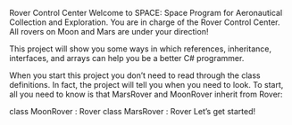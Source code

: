 Rover Control Center
Welcome to SPACE: Space Program for Aeronautical Collection and Exploration. You are in charge of the Rover Control Center. All rovers on Moon and Mars are under your direction!

This project will show you some ways in which references, inheritance, interfaces, and arrays can help you be a better C# programmer.

When you start this project you don’t need to read through the class definitions. In fact, the project will tell you when you need to look. To start, all you need to know is that MarsRover and MoonRover inherit from Rover:

class MoonRover : Rover
class MarsRover : Rover
Let’s get started!
